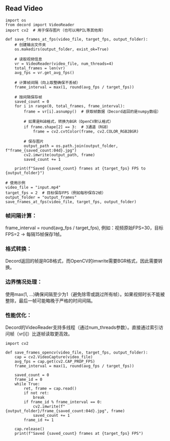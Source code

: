 ## Read Video

```
import os
from decord import VideoReader
import cv2  # 用于保存图片（也可以用PIL等其他库）

def save_frames_at_fps(video_file, target_fps, output_folder):
    # 创建输出文件夹
    os.makedirs(output_folder, exist_ok=True)
    
    # 读取视频信息
    vr = VideoReader(video_file, num_threads=4)
    total_frames = len(vr)
    avg_fps = vr.get_avg_fps()
    
    # 计算帧间隔（向上取整确保不丢帧）
    frame_interval = max(1, round(avg_fps / target_fps))
    
    # 按间隔保存帧
    saved_count = 0
    for i in range(0, total_frames, frame_interval):
        frame = vr[i].asnumpy()  # 获取帧数据（Decord返回的是numpy数组）
        
        # 如果是RGB格式，转换为BGR（OpenCV默认格式）
        if frame.shape[2] == 3:  # 3通道（RGB）
            frame = cv2.cvtColor(frame, cv2.COLOR_RGB2BGR)
        
        # 保存图片
        output_path = os.path.join(output_folder, f"frame_{saved_count:04d}.jpg")
        cv2.imwrite(output_path, frame)
        saved_count += 1
    
    print(f"Saved {saved_count} frames at {target_fps} FPS to {output_folder}")

# 使用示例
video_file = "input.mp4"
target_fps = 2  # 目标保存FPS（例如每秒保存2帧）
output_folder = "output_frames"
save_frames_at_fps(video_file, target_fps, output_folder)
```
### 帧间隔计算：
frame_interval = round(avg_fps / target_fps), 例如：视频原始FPS=30，目标FPS=2 → 每隔15帧保存1帧。

### 格式转换：
Decord返回的帧是RGB格式，而OpenCV的imwrite需要BGR格式，因此需要转换。

### 边界情况处理：
使用max(1, ...)确保间隔至少为1（避免除零或跳过所有帧）。如果视频时长不能被整除，最后一帧可能略晚于严格的时间间隔。

### 性能优化：
Decord的VideoReader支持多线程（通过num_threads参数）。直接通过索引访问帧（vr[i]）比逐帧读取更高效。
```
import cv2

def save_frames_opencv(video_file, target_fps, output_folder):
    cap = cv2.VideoCapture(video_file)
    avg_fps = cap.get(cv2.CAP_PROP_FPS)
    frame_interval = max(1, round(avg_fps / target_fps))
    
    saved_count = 0
    frame_id = 0
    while True:
        ret, frame = cap.read()
        if not ret:
            break
        if frame_id % frame_interval == 0:
            cv2.imwrite(f"{output_folder}/frame_{saved_count:04d}.jpg", frame)
            saved_count += 1
        frame_id += 1
    
    cap.release()
    print(f"Saved {saved_count} frames at {target_fps} FPS")
```
